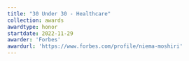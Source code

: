 ```yaml
---
title: "30 Under 30 - Healthcare"
collection: awards
awardtype: honor
startdate: 2022-11-29
awarder: 'Forbes'
awardurl: 'https://www.forbes.com/profile/niema-moshiri'
---
```

